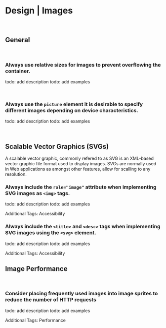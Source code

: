 # Design | Images
<br>


## General
<br>


### Always use relative sizes for images to prevent overflowing the container.

todo: add description
todo: add examples

<br>


### Always use the `picture` element it is desirable to specify different images depending on device characteristics.

todo: add description
todo: add examples

<br>


## Scalable Vector Graphics (SVGs)

A scalable vector graphic, commonly refered to as SVG is an XML-based vector graphic file format used to display images. SVGs are normally used in Web applications as
amongst other features, allow for scalling to any resolution.
<br>


### Always include the `role="image"` attribute when implementing SVG images as `<img>` tags.

todo: add description
todo: add examples

Additional Tags: Accessibility
<br>


### Always include the `<title>` and `<desc>` tags when implementing SVG images using the `<svg>` element.

todo: add description
todo: add examples

Additional Tags: Accessibility
<br>


## Image Performance
<br>


### Consider placing frequently used images into image sprites to reduce the number of HTTP requests

todo: add description
todo: add examples

Additional Tags: Performance
<br>


